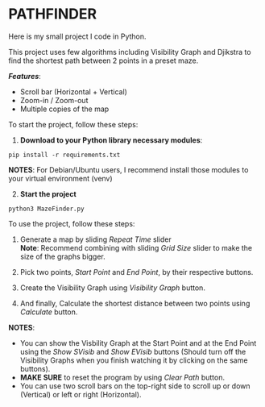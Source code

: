 # **PATHFINDER** 

Here is my small project I code in Python. 

This project uses few algorithms including Visibility Graph and Djikstra to find the shortest path between 2 points in a preset maze. 

*__Features__*:
- Scroll bar (Horizontal + Vertical) 
- Zoom-in / Zoom-out
- Multiple copies of the map


To start the project, follow these steps: 

1) **Download to your Python library necessary modules**:
   
`pip install -r requirements.txt` 

**NOTES**: For Debian/Ubuntu users, I recommend install those modules to your virtual environment (venv)


2) **Start the project**

`python3 MazeFinder.py` 



To use the project, follow these steps: 

1) Generate a map by sliding _Repeat Time_ slider\
**Note**: Recommend combining with sliding _Grid Size_ slider to make the size of the graphs bigger.

2) Pick two points, _Start Point_ and _End Point_, by their respective buttons. 

3) Create the Visibility Graph using _Visibility Graph_ button.

4) And finally, Calculate the shortest distance between two points using _Calculate_ button. 

**NOTES**: 
- You can show the Visbility Graph at the Start Point and at the End Point using the _Show SVisib_ and _Show EVisib_ buttons (Should turn off the Visibility Graphs when you finish watching it by clicking on the same buttons).
- **MAKE SURE** to reset the program by using _Clear Path_ button.
- You can use two scroll bars on the top-right side to scroll up or down (Vertical) or left or right (Horizontal).
